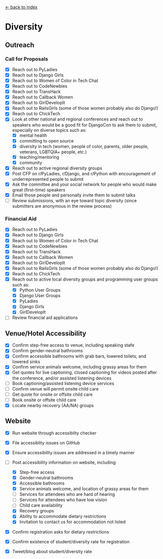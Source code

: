 [<- back to index](../README.md)

# Diversity

## Outreach

### Call for Proposals 

- [x] Reach out to PyLadies 
- [x] Reach out to Django Girls 
- [x] Reach out to Women of Color in Tech Chat 
- [x] Reach out to CodeNewbies 
- [x] Reach out to TransHack 
- [x] Reach out to Callback Women 
- [x] Reach out to GirlDevelopIt 
- [x] Reach out to RailsGirls (some of those women probably also do Django!)
- [x] Reach out to ChickTech 
- [x] Look at other national and regional conferences and reach out to speakers who would be a good fit for DjangoCon to ask them to submit, especially on diverse topics such as: 
  - [x] mental health 
  - [x] committing to open source 
  - [x] diversity in tech (women, people of color, parents, older people, veterans, LGBTQIA+ people, etc.)
  - [x] teaching/mentoring 
  - [x] community 
- [x] Reach out to active regional diversity groups 
- [x] Post CFP on r/PyLadies, r/Django, and r/Python with encouragement of underrepresented people to submit 
- [x] Ask the committee and your social network for people who would make great (first-time) speakers 
- [x] Email those people and personally invite them to submit talks
- [ ] Review submissions, with an eye toward topic diversity (since submitters are anonymous in the review process)

### Financial Aid 

- [x] Reach out to PyLadies 
- [x] Reach out to Django Girls 
- [x] Reach out to Women of Color in Tech Chat 
- [x] Reach out to CodeNewbies 
- [x] Reach out to TransHack 
- [x] Reach out to Callback Women 
- [x] Reach out to GirlDevelopIt 
- [x] Reach out to RailsGirls (some of those women probably also do Django!)
- [x] Reach out to ChickTech 
- [x] Reach out to active local diversity groups and programming user groups such as: 
  - [x] Python User Groups 
  - [x] Django User Groups 
  - [x] PyLadies 
  - [x] Django Girls 
  - [x] GirlDevelopIt
- [ ] Review financial aid applications  

## Venue/Hotel Accessibility 

- [x] Confirm step-free access to venue, including speaking stafe 
- [x] Confirm gender-neutral bathrooms 
- [x] Confirm accessible bathrooms with grab bars, lowered toilets, and lowered sinks 
- [x] Confirm service animals welcome, including grassy areas for them 
- [x] Get quotes for live captioning, closed captioning for videos posted after the conference, and/or assisted listening devices 
- [ ] Book captioning/assisted listening device services 
- [ ] Confirm venue will permit onsite child care 
- [ ] Get quote for onsite or offsite child care 
- [ ] Book onsite or offsite child care 
- [x] Locate nearby recovery (AA/NA) groups 

## Website 

- [x] Run website through accessiblity checker 
- [x] File accessiblity issues on GitHub 
- [x] Ensure accessibility issues are addressed in a timely manner 
- [ ] Post accessibility information on website, including: 
  - [x] Step-free access 
  - [x] Gender-neutral bathrooms 
  - [x] Accessible bathrooms 
  - [x] Service animals welcome, and location of grassy areas for them 
  - [ ] Services for attendees who are hard of hearing 
  - [ ] Services for attendees who have low vision 
  - [ ] Child care availability 
  - [x] Recovery groups 
  - [x] Ability to accommodate dietary restrictions 
  - [x] Invitation to contact us for accommodation not listed 
- [x] Confirm registration asks for dietary restrictions 
- [x] Confirm existence of student/diversity rate for registration 
- [x] Tweet/blog about student/diversity rate 

